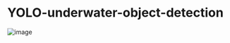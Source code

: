# YOLO-underwater-object-detection
![image](https://github.com/user-attachments/assets/e8fb4044-871c-41a1-be29-60406c29a72a)

